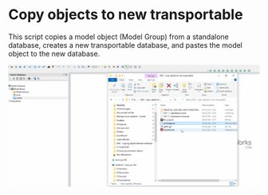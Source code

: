 # Copy objects to new transportable
This script copies a model object (Model Group) from a standalone database, creates a new transportable database, and pastes the model object to the new database.

![](gif001.gif)
